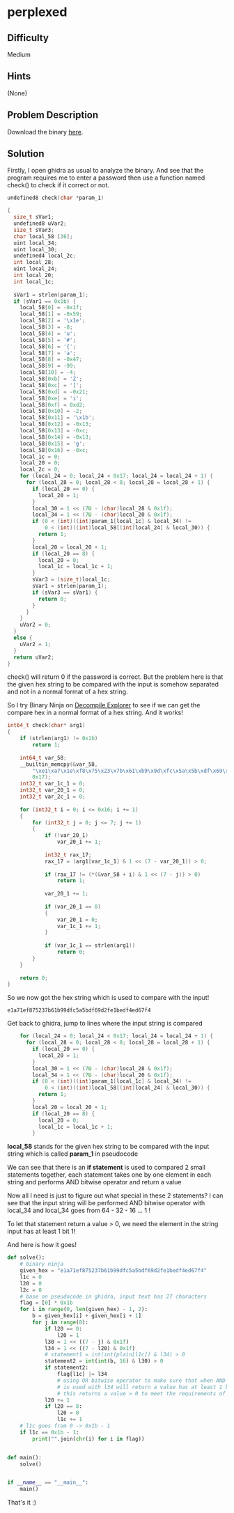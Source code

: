 # perplexed 
## Difficulty
Medium 
## Hints 
(None)
## Problem Description
Download the binary [here](https://challenge-files.picoctf.net/c_verbal_sleep/2326718ce11c5c89056a46fce49a5e46ab80e02d551d87744306ae43a4767e06/perplexed).
## Solution
Firstly, I open ghidra as usual to analyze the binary. And see that the program requires me to enter a password then use a function named check() to check if it correct or not. 
```C
undefined8 check(char *param_1)

{
  size_t sVar1;
  undefined8 uVar2;
  size_t sVar3;
  char local_58 [36];
  uint local_34;
  uint local_30;
  undefined4 local_2c;
  int local_28;
  uint local_24;
  int local_20;
  int local_1c;
  
  sVar1 = strlen(param_1);
  if (sVar1 == 0x1b) {
    local_58[0] = -0x1f;
    local_58[1] = -0x59;
    local_58[2] = '\x1e';
    local_58[3] = -8;
    local_58[4] = 'u';
    local_58[5] = '#';
    local_58[6] = '{';
    local_58[7] = 'a';
    local_58[8] = -0x47;
    local_58[9] = -99;
    local_58[10] = -4;
    local_58[0xb] = 'Z';
    local_58[0xc] = '[';
    local_58[0xd] = -0x21;
    local_58[0xe] = 'i';
    local_58[0xf] = 0xd2;
    local_58[0x10] = -2;
    local_58[0x11] = '\x1b';
    local_58[0x12] = -0x13;
    local_58[0x13] = -0xc;
    local_58[0x14] = -0x13;
    local_58[0x15] = 'g';
    local_58[0x16] = -0xc;
    local_1c = 0;
    local_20 = 0;
    local_2c = 0;
    for (local_24 = 0; local_24 < 0x17; local_24 = local_24 + 1) {
      for (local_28 = 0; local_28 < 8; local_28 = local_28 + 1) {
        if (local_20 == 0) {
          local_20 = 1;
        }
        local_30 = 1 << (7U - (char)local_28 & 0x1f);
        local_34 = 1 << (7U - (char)local_20 & 0x1f);
        if (0 < (int)((int)param_1[local_1c] & local_34) !=
            0 < (int)((int)local_58[(int)local_24] & local_30)) {
          return 1;
        }
        local_20 = local_20 + 1;
        if (local_20 == 8) {
          local_20 = 0;
          local_1c = local_1c + 1;
        }
        sVar3 = (size_t)local_1c;
        sVar1 = strlen(param_1);
        if (sVar3 == sVar1) {
          return 0;
        }
      }
    }
    uVar2 = 0;
  }
  else {
    uVar2 = 1;
  }
  return uVar2;
}
```
check() will return 0 if the password is correct. But the problem here is that the given hex string to be compared with the input is somehow separated and not in a normal format of a hex string. 

So I try Binary Ninja on [Decompile Explorer](https://dogbolt.org/) to see if we can get the compare hex in a normal format of a hex string. And it works!
```C
int64_t check(char* arg1)
{
    if (strlen(arg1) != 0x1b)
        return 1;
    
    int64_t var_58;
    __builtin_memcpy(&var_58, 
        "\xe1\xa7\x1e\xf8\x75\x23\x7b\x61\xb9\x9d\xfc\x5a\x5b\xdf\x69\xd2\xfe\x1b\xed\xf4\xed\x67\xf4", 
        0x17);
    int32_t var_1c_1 = 0;
    int32_t var_20_1 = 0;
    int32_t var_2c_1 = 0;
    
    for (int32_t i = 0; i <= 0x16; i += 1)
    {
        for (int32_t j = 0; j <= 7; j += 1)
        {
            if (!var_20_1)
                var_20_1 += 1;
            
            int32_t rax_17;
            rax_17 = (arg1[var_1c_1] & 1 << (7 - var_20_1)) > 0;
            
            if (rax_17 != (*(&var_58 + i) & 1 << (7 - j)) > 0)
                return 1;
            
            var_20_1 += 1;
            
            if (var_20_1 == 8)
            {
                var_20_1 = 0;
                var_1c_1 += 1;
            }
            
            if (var_1c_1 == strlen(arg1))
                return 0;
        }
    }
    
    return 0;
}
```
So we now got the hex string which is used to compare with the input! 
```
e1a71ef875237b61b99dfc5a5bdf69d2fe1bedf4ed67f4
```
Get back to ghidra, jump to lines where the input string is compared 
```C
    for (local_24 = 0; local_24 < 0x17; local_24 = local_24 + 1) {
      for (local_28 = 0; local_28 < 8; local_28 = local_28 + 1) {
        if (local_20 == 0) {
          local_20 = 1;
        }
        local_30 = 1 << (7U - (char)local_28 & 0x1f);
        local_34 = 1 << (7U - (char)local_20 & 0x1f);
        if (0 < (int)((int)param_1[local_1c] & local_34) !=
            0 < (int)((int)local_58[(int)local_24] & local_30)) {
          return 1;
        }
        local_20 = local_20 + 1;
        if (local_20 == 8) {
          local_20 = 0;
          local_1c = local_1c + 1;
        }
```
**local_58** stands for the given hex string to be compared with the input string which is called **param_1** in pseudocode

We can see that there is an **if statement** is used to compared 2 small statements together, each statement takes one by one element in each string and performs AND bitwise operator and return a value

Now all I need is just to figure out what special in these 2 statements? I can see that the input string will be performed AND bitwise operator with local_34 and local_34 goes from 64 - 32 - 16 ... 1 ! 

To let that statement return a value > 0, we need the element in the string input has at least 1 bit 1!

And here is how it goes!

```python
def solve():
    # binary ninja
    given_hex = "e1a71ef875237b61b99dfc5a5bdf69d2fe1bedf4ed67f4"
    l1c = 0
    l20 = 0
    l2c = 0
    # base on pseudocode in ghidra, input text has 27 characters
    flag = [0] * 0x1b
    for i in range(0, len(given_hex) - 1, 2):
        b = given_hex[i] + given_hex[i + 1]
        for j in range(8):
            if l20 == 0:
                l20 = 1
            l30 = 1 << ((7 - j) & 0x1f)
            l34 = 1 << ((7 - l20) & 0x1f)
            # statement1 = int(int(plain[l1c]) & l34) > 0
            statement2 = int(int(b, 16) & l30) > 0
            if statement2:
                flag[l1c] |= l34
                # using OR bitwise operator to make sure that when AND bitwise operator
                # is used with l34 will return a value has at least 1 bit 1 in it
                # this returns a value > 0 to meet the requirements of the statement1
            l20 += 1
            if l20 == 8:
                l20 = 0
                l1c += 1
    # l1c goes from 0 -> 0x1b - 1
    if l1c == 0x1b - 1:
        print("".join(chr(i) for i in flag))


def main():
    solve()


if __name__ == "__main__":
    main()
```
That's it :) 
